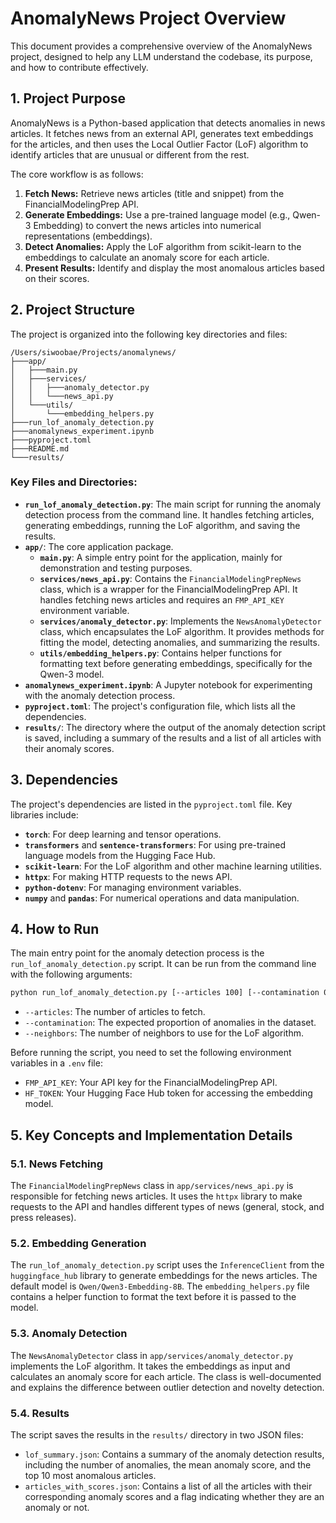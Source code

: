 # AnomalyNews Project Overview

This document provides a comprehensive overview of the AnomalyNews project, designed to help any LLM understand the codebase, its purpose, and how to contribute effectively.

## 1. Project Purpose

AnomalyNews is a Python-based application that detects anomalies in news articles. It fetches news from an external API, generates text embeddings for the articles, and then uses the Local Outlier Factor (LoF) algorithm to identify articles that are unusual or different from the rest.

The core workflow is as follows:

1.  **Fetch News:** Retrieve news articles (title and snippet) from the FinancialModelingPrep API.
2.  **Generate Embeddings:** Use a pre-trained language model (e.g., Qwen-3 Embedding) to convert the news articles into numerical representations (embeddings).
3.  **Detect Anomalies:** Apply the LoF algorithm from scikit-learn to the embeddings to calculate an anomaly score for each article.
4.  **Present Results:** Identify and display the most anomalous articles based on their scores.

## 2. Project Structure

The project is organized into the following key directories and files:

```
/Users/siwoobae/Projects/anomalynews/
├───app/
│   ├───main.py
│   ├───services/
│   │   ├───anomaly_detector.py
│   │   └───news_api.py
│   └───utils/
│       └───embedding_helpers.py
├───run_lof_anomaly_detection.py
├───anomalynews_experiment.ipynb
├───pyproject.toml
├───README.md
└───results/
```

### Key Files and Directories:

*   **`run_lof_anomaly_detection.py`**: The main script for running the anomaly detection process from the command line. It handles fetching articles, generating embeddings, running the LoF algorithm, and saving the results.
*   **`app/`**: The core application package.
    *   **`main.py`**: A simple entry point for the application, mainly for demonstration and testing purposes.
    *   **`services/news_api.py`**: Contains the `FinancialModelingPrepNews` class, which is a wrapper for the FinancialModelingPrep API. It handles fetching news articles and requires an `FMP_API_KEY` environment variable.
    *   **`services/anomaly_detector.py`**: Implements the `NewsAnomalyDetector` class, which encapsulates the LoF algorithm. It provides methods for fitting the model, detecting anomalies, and summarizing the results.
    *   **`utils/embedding_helpers.py`**: Contains helper functions for formatting text before generating embeddings, specifically for the Qwen-3 model.
*   **`anomalynews_experiment.ipynb`**: A Jupyter notebook for experimenting with the anomaly detection process.
*   **`pyproject.toml`**: The project's configuration file, which lists all the dependencies.
*   **`results/`**: The directory where the output of the anomaly detection script is saved, including a summary of the results and a list of all articles with their anomaly scores.

## 3. Dependencies

The project's dependencies are listed in the `pyproject.toml` file. Key libraries include:

*   **`torch`**: For deep learning and tensor operations.
*   **`transformers`** and **`sentence-transformers`**: For using pre-trained language models from the Hugging Face Hub.
*   **`scikit-learn`**: For the LoF algorithm and other machine learning utilities.
*   **`httpx`**: For making HTTP requests to the news API.
*   **`python-dotenv`**: For managing environment variables.
*   **`numpy`** and **`pandas`**: For numerical operations and data manipulation.

## 4. How to Run

The main entry point for the anomaly detection process is the `run_lof_anomaly_detection.py` script. It can be run from the command line with the following arguments:

```bash
python run_lof_anomaly_detection.py [--articles 100] [--contamination 0.1] [--neighbors 20]
```

*   `--articles`: The number of articles to fetch.
*   `--contamination`: The expected proportion of anomalies in the dataset.
*   `--neighbors`: The number of neighbors to use for the LoF algorithm.

Before running the script, you need to set the following environment variables in a `.env` file:

*   `FMP_API_KEY`: Your API key for the FinancialModelingPrep API.
*   `HF_TOKEN`: Your Hugging Face Hub token for accessing the embedding model.

## 5. Key Concepts and Implementation Details

### 5.1. News Fetching

The `FinancialModelingPrepNews` class in `app/services/news_api.py` is responsible for fetching news articles. It uses the `httpx` library to make requests to the API and handles different types of news (general, stock, and press releases).

### 5.2. Embedding Generation

The `run_lof_anomaly_detection.py` script uses the `InferenceClient` from the `huggingface_hub` library to generate embeddings for the news articles. The default model is `Qwen/Qwen3-Embedding-8B`. The `embedding_helpers.py` file contains a helper function to format the text before it is passed to the model.

### 5.3. Anomaly Detection

The `NewsAnomalyDetector` class in `app/services/anomaly_detector.py` implements the LoF algorithm. It takes the embeddings as input and calculates an anomaly score for each article. The class is well-documented and explains the difference between outlier detection and novelty detection.

### 5.4. Results

The script saves the results in the `results/` directory in two JSON files:

*   `lof_summary.json`: Contains a summary of the anomaly detection results, including the number of anomalies, the mean anomaly score, and the top 10 most anomalous articles.
*   `articles_with_scores.json`: Contains a list of all the articles with their corresponding anomaly scores and a flag indicating whether they are an anomaly or not.